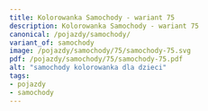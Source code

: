 ```yaml
---
title: Kolorowanka Samochody - wariant 75
description: Kolorowanka Samochody - wariant 75
canonical: /pojazdy/samochody/
variant_of: samochody
image: /pojazdy/samochody/75/samochody-75.svg
pdf: /pojazdy/samochody/75/samochody-75.pdf
alt: "samochody kolorowanka dla dzieci"
tags:
- pojazdy
- samochody
---
```

